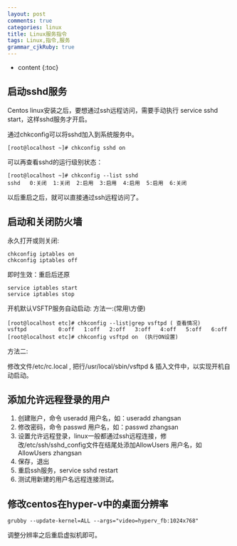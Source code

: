 ```yaml
---
layout: post
comments: true
categories: linux
title: Linux服务指令
tags: Linux,指令,服务
grammar_cjkRuby: true
---
```


* content
{:toc}

## 启动sshd服务

Centos linux安装之后，要想通过ssh远程访问，需要手动执行 service sshd start，这样sshd服务才开启。 

通过chkconfig可以将sshd加入到系统服务中。 

```
[root@localhost ~]# chkconfig sshd on   
```

可以再查看sshd的运行级别状态： 

```
[root@localhost ~]# chkconfig --list sshd 
sshd   0:关闭  1:关闭  2:启用  3:启用  4:启用  5:启用  6:关闭 
```

以后重启之后，就可以直接通过ssh远程访问了。 

## 启动和关闭防火墙

永久打开或则关闭:

```
chkconfig iptables on 
chkconfig iptables off 
```

即时生效：重启后还原 

```
service iptables start 
service iptables stop 
```

开机默认VSFTP服务自动启动:
方法一:(常用\方便)

```
[root@localhost etc]# chkconfig --list|grep vsftpd ( 查看情况)
vsftpd          0:off   1:off   2:off   3:off   4:off   5:off   6:off
[root@localhost etc]# chkconfig vsftpd on  (执行ON设置)
```

方法二:

修改文件/etc/rc.local , 把行/usr/local/sbin/vsftpd & 插入文件中，以实现开机自动启动。

## 添加允许远程登录的用户

1. 创建账户，命令 useradd 用户名，如：useradd zhangsan
2. 修改密码，命令 passwd 用户名，如：passwd zhangsan
3. 设置允许远程登录，linux一般都通过ssh远程连接，修改/etc/ssh/sshd_config文件在结尾处添加AllowUsers 用户名，如 AllowUsers zhangsan
4. 保存，退出
5. 重启ssh服务，service sshd restart
6. 测试用新建的用户名远程连接测试。

## 修改centos在hyper-v中的桌面分辨率

```
grubby --update-kernel=ALL --args="video=hyperv_fb:1024x768"
```

调整分辨率之后重启虚拟机即可。